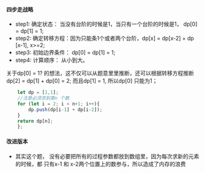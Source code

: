 #### 四步走战略
* step1: 确定状态： 当没有台阶的时候是1，当只有一个台阶的时候是1， dp[0] = dp[1] = 1;
* step2: 确定转移方程：因为只能条1个或者两个台阶，dp[x] = dp[x-2] + dp [x-1], x>=2;
* step3: 初始边界条件： dp[0] = dp[1] = 1;
* step4: 计算顺序： 从小到大。

关于dp[0] = 1? 的想法，这不仅可以从题意里里推断，还可以根据转移方程推断dp[2] = dp[1] + dp[0] = 2;
而且dp[1] = 1, 所以dp[0] 只能为1；

```javascript
    let dp = [1,1];
    //注意必须求到第n 个数
    for (let i = 2; i < n+1; i++){
        dp.push(dp[i-1] + dp[i-2]);
    }
    return dp[n];
    };
```

#### 改进版本
* 其实这个题， 没有必要把所有的过程参数都放到数组里，因为每次求新的元素的时候，都
    只有x-1 和 x-2两个位置上的数参与，所以造成了内存的浪费